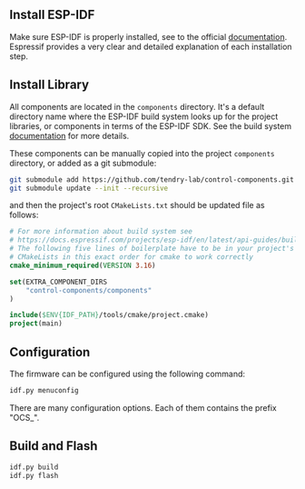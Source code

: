## Install ESP-IDF

Make sure ESP-IDF is properly installed, see to the official [documentation](https://docs.espressif.com/projects/esp-idf/en/stable/esp32/get-started/index.html). Espressif provides a very clear and detailed explanation of each installation step.

## Install Library

All components are located in the `components` directory. It's a default directory name where the ESP-IDF build system looks up for the project libraries, or components in terms of the ESP-IDF SDK. See the build system [documentation](https://docs.espressif.com/projects/esp-idf/en/stable/esp32/api-guides/build-system.html#component-cmakelists-files) for more details.

These components can be manually copied into the project `components` directory, or added as a git submodule:

```bash
git submodule add https://github.com/tendry-lab/control-components.git control-components
git submodule update --init --recursive
```

and then the project's root `CMakeLists.txt` should be updated file as follows:

```cmake
# For more information about build system see
# https://docs.espressif.com/projects/esp-idf/en/latest/api-guides/build-system.html
# The following five lines of boilerplate have to be in your project's
# CMakeLists in this exact order for cmake to work correctly
cmake_minimum_required(VERSION 3.16)

set(EXTRA_COMPONENT_DIRS
    "control-components/components"
)

include($ENV{IDF_PATH}/tools/cmake/project.cmake)
project(main)
```

## Configuration

The firmware can be configured using the following command:

```bash
idf.py menuconfig
```

There are many configuration options. Each of them contains the prefix "OCS_".

## Build and Flash

```bash
idf.py build
idf.py flash
```
